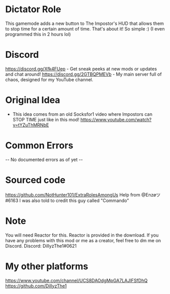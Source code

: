 # Dictator Role
This gamemode adds a new button to The Impostor's HUD that allows them to stop time for a certain amount of time.
That's about it! So simple :)
(I even programmed this in 2 hours lol)

# Discord
https://discord.gg/Xfk4FUep - Get sneak peeks at new mods or updates and chat around!
https://discord.gg/2GTBQPMEVb - My main server full of chaos, designed for my YouTube channel.

# Original Idea
- This idea comes from an old Socksfor1 video where Impostors can STOP TIME just like in this mod!
https://www.youtube.com/watch?v=tYZuThMRNbE

# Common Errors
-- No documented errors as of yet --

# Sourced code
https://github.com/NotHunter101/ExtraRolesAmongUs
Help from @Enzøツ#6163
 I was also told to credit this guy called "Commando"

# Note
You will need Reactor for this. Reactor is provided in the download.
If you have any problems with this mod or me as a creator, feel free to dm me on Discord.
Discord: DillyzThe1#0621

# My other platforms
https://www.youtube.com/channel/UCS8DAOdgMpGA7LAJlFSfDhQ
https://github.com/DillyzThe1
